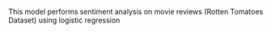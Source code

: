 This model performs sentiment analysis on movie reviews (Rotten Tomatoes Dataset) using logistic regression   
